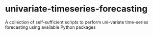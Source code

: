 # univariate-timeseries-forecasting
A collection of self-sufficient scripts to perform uni-variate time-series forecasting using available Python packages
